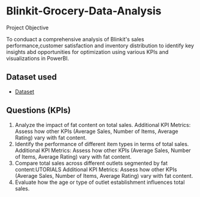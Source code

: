 # Blinkit-Grocery-Data-Analysis
Project Objective

To conduact a comprehensive analysis of Blinkit's sales performance,customer satisfaction and inventory distribution to identify key insights abd opportunities for optimization using various KPIs and visualizations in PowerBI.
## Dataset used
- <a href="https://github.com/mdeeepa97/Blinkit-Grocery-Data-Analysis/blob/main/BlinkIT%20Grocery%20Data.xlsx">Dataset</a>

## Questions (KPIs)
1. Analyze the impact of fat content on total sales.
Additional KPI Metrics: Assess how other KPIs (Average Sales, Number of Items, Average Rating) vary with fat content. 
2. Identify the performance of different item types in terms of total sales.
Additional KPI Metrics: Assess how other KPIs (Average Sales, Number of Items, Average Rating) vary with fat content. 
3. Compare total sales across different outlets segmented by fat content:UTORIALS
Additional KPI Metrics: Assess how other KPIs (Average Sales, Number of Items, Average Rating) vary with fat content. 
4. Evaluate how the age or type of outlet establishment influences total sales.
